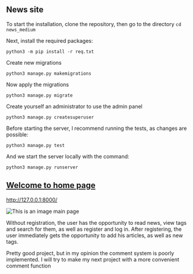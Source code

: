 ## News site

To start the installation, clone the repository, then go to the directory
```cd news_medium```

Next, install the required packages:

```
python3 -m pip install -r req.txt
```

Create new migrations

```
python3 manage.py makemigrations
```

Now apply the migrations

```
python3 manage.py migrate
```

Create yourself an administrator to use the admin panel

```
python3 manage.py createsuperuser
```

Before starting the server, I recommend running the tests, as changes are possible:
```
python3 manage.py test
```

And we start the server locally with the command:

```
python3 manage.py runserver
```

## [Welcome to home page](http://127.0.0.1:8000/)

http://127.0.0.1:8000/

![This is an image main page](https://i.imgur.com/FAYNFti.png)

Without registration, the user has the opportunity to read news, view tags and search for them, as well as register and
log in.
After registering, the user immediately gets the opportunity to add his articles, as well as new tags.

Pretty good project, but in my opinion the comment system is poorly implemented. I will try to make my next project with
a more convenient comment function